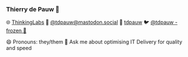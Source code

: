 ### Thierry de Pauw 👋

<!--
**tdpauw/tdpauw** is a ✨ _special_ ✨ repository because its `README.md` (this file) appears on your GitHub profile.
-->

🌐 <a rel="me" href="https://thinkinglabs.io/">ThinkingLabs</a>
🐘 <a rel="me" href="https://mastodon.social/@tdpauw">@tdpauw<wbr/>@mastodon.social</a>
🔗 <a rel="me" href="https://www.linkedin.com/in/tdpauw/">tdpauw</a>
🐦 <a rel="me" href="https://twitter.com/tdpauw">@tdpauw - frozen 🥶</a>

😄 Pronouns: they/them
💬 Ask me about optimising IT Delivery for quality and speed

<!--
Here are some ideas to get you started:
- 🔭 I’m currently working on ...
- 🌱 I’m currently learning ...
- 👯 I’m looking to collaborate on ...
- 🤔 I’m looking for help with ...
- 📫 How to reach me: ...
- ⚡ Fun fact: ...
-->

